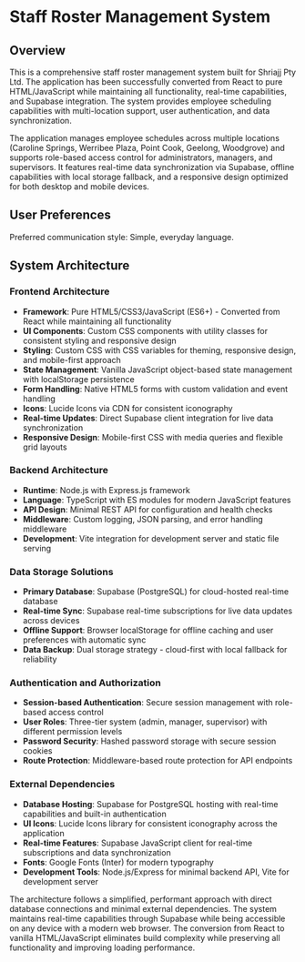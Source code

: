 # Staff Roster Management System

## Overview

This is a comprehensive staff roster management system built for Shriajj Pty Ltd. The application has been successfully converted from React to pure HTML/JavaScript while maintaining all functionality, real-time capabilities, and Supabase integration. The system provides employee scheduling capabilities with multi-location support, user authentication, and data synchronization.

The application manages employee schedules across multiple locations (Caroline Springs, Werribee Plaza, Point Cook, Geelong, Woodgrove) and supports role-based access control for administrators, managers, and supervisors. It features real-time data synchronization via Supabase, offline capabilities with local storage fallback, and a responsive design optimized for both desktop and mobile devices.

## User Preferences

Preferred communication style: Simple, everyday language.

## System Architecture

### Frontend Architecture
- **Framework**: Pure HTML5/CSS3/JavaScript (ES6+) - Converted from React while maintaining all functionality
- **UI Components**: Custom CSS components with utility classes for consistent styling and responsive design
- **Styling**: Custom CSS with CSS variables for theming, responsive design, and mobile-first approach
- **State Management**: Vanilla JavaScript object-based state management with localStorage persistence
- **Form Handling**: Native HTML5 forms with custom validation and event handling
- **Icons**: Lucide Icons via CDN for consistent iconography
- **Real-time Updates**: Direct Supabase client integration for live data synchronization
- **Responsive Design**: Mobile-first CSS with media queries and flexible grid layouts

### Backend Architecture
- **Runtime**: Node.js with Express.js framework
- **Language**: TypeScript with ES modules for modern JavaScript features
- **API Design**: Minimal REST API for configuration and health checks
- **Middleware**: Custom logging, JSON parsing, and error handling middleware
- **Development**: Vite integration for development server and static file serving

### Data Storage Solutions
- **Primary Database**: Supabase (PostgreSQL) for cloud-hosted real-time database
- **Real-time Sync**: Supabase real-time subscriptions for live data updates across devices
- **Offline Support**: Browser localStorage for offline caching and user preferences with automatic sync
- **Data Backup**: Dual storage strategy - cloud-first with local fallback for reliability

### Authentication and Authorization
- **Session-based Authentication**: Secure session management with role-based access control
- **User Roles**: Three-tier system (admin, manager, supervisor) with different permission levels
- **Password Security**: Hashed password storage with secure session cookies
- **Route Protection**: Middleware-based route protection for API endpoints

### External Dependencies
- **Database Hosting**: Supabase for PostgreSQL hosting with real-time capabilities and built-in authentication
- **UI Icons**: Lucide Icons library for consistent iconography across the application
- **Real-time Features**: Supabase JavaScript client for real-time subscriptions and data synchronization
- **Fonts**: Google Fonts (Inter) for modern typography
- **Development Tools**: Node.js/Express for minimal backend API, Vite for development server

The architecture follows a simplified, performant approach with direct database connections and minimal external dependencies. The system maintains real-time capabilities through Supabase while being accessible on any device with a modern web browser. The conversion from React to vanilla HTML/JavaScript eliminates build complexity while preserving all functionality and improving loading performance.